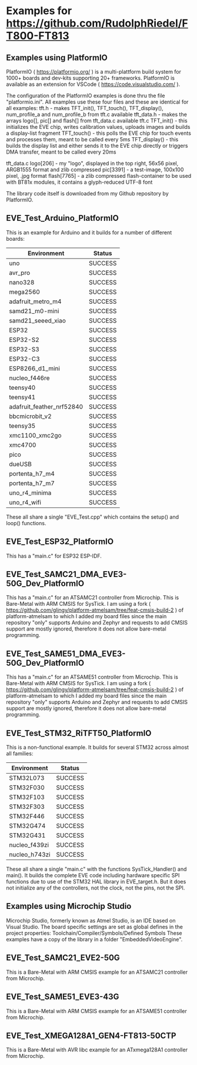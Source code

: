 # Examples for https://github.com/RudolphRiedel/FT800-FT813


## Examples using PlatformIO

PlatformIO ( https://platformio.org/ ) is a multi-plattform build system for 1000+ boards and dev-kits supporting 20+ frameworks.
PlatformIO is available as an extension for VSCode ( https://code.visualstudio.com/ ).

The configuration of the PlatformIO examples is done thru the file "platformio.ini".
All examples use these four files and these are identical for all examples:
tft.h - makes TFT_init(), TFT_touch(), TFT_display(), num_profile_a and num_profile_b from tft.c available
tft_data.h - makes the arrays logo[], pic[] and flash[] from tft_data.c available
tft.c
TFT_init() - this initializes the EVE chip, writes calibration values, uploads images and builds a display-list fragment
TFT_touch() - this polls the EVE chip for touch events and processes them, meant to be called every 5ms
TFT_display() - this builds the display list and either sends it to the EVE chip directly or triggers DMA transfer, meant to be called every 20ms

tft_data.c
logo[206] - my "logo", displayed in the top right, 56x56 pixel, ARGB1555 format and zlib compressed
pic[3391] - a test-image, 100x100 pixel, .jpg format
flash[7765] - a zlib compressed flash-container to be used with BT81x modules, it contains a glyph-reduced UTF-8 font

The library code itself is downloaded from my Github repository by PlatformIO.

## EVE_Test_Arduino_PlatformIO

This is an example for Arduino and it builds for a number of different boards:

|Environment|Status|
|---|---|
|uno|SUCCESS|
|avr_pro|SUCCESS|
|nano328|SUCCESS|
|mega2560|SUCCESS|
|adafruit_metro_m4|SUCCESS|
|samd21_m0-mini|SUCCESS|
|samd21_seeed_xiao|SUCCESS|
|ESP32|SUCCESS|
|ESP32-S2|SUCCESS|
|ESP32-S3|SUCCESS|
|ESP32-C3|SUCCESS|
|ESP8266_d1_mini|SUCCESS|
|nucleo_f446re|SUCCESS|
|teensy40|SUCCESS|
|teensy41|SUCCESS|
|adafruit_feather_nrf52840|SUCCESS|
|bbcmicrobit_v2|SUCCESS|
|teensy35|SUCCESS|
|xmc1100_xmc2go|SUCCESS|
|xmc4700|SUCCESS|
|pico|SUCCESS|
|dueUSB|SUCCESS|
|portenta_h7_m4|SUCCESS|
|portenta_h7_m7|SUCCESS|
|uno_r4_minima|SUCCESS|
|uno_r4_wifi|SUCCESS|

These all share a single "EVE_Test.cpp" which contains the setup() and loop() functions.

## EVE_Test_ESP32_PlatformIO

This has a "main.c" for ESP32 ESP-IDF.

## EVE_Test_SAMC21_DMA_EVE3-50G_Dev_PlatformIO

This has a "main.c" for an ATSAMC21 controller from Microchip.
This is Bare-Metal with ARM CMSIS for SysTick.
I am using a fork ( https://github.com/glingy/platform-atmelsam/tree/feat-cmsis-build-2 ) of platform-atmelsam to which I added my board files since the main repository "only" supports Arduino and Zephyr and requests to add CMSIS support are mostly ignored, therefore it does not allow bare-metal programming.

## EVE_Test_SAME51_DMA_EVE3-50G_Dev_PlatformIO

This has a "main.c" for an ATSAME51 controller from Microchip.
This is Bare-Metal with ARM CMSIS for SysTick.
I am using a fork ( https://github.com/glingy/platform-atmelsam/tree/feat-cmsis-build-2 ) of platform-atmelsam to which I added my board files since the main repository "only" supports Arduino and Zephyr and requests to add CMSIS support are mostly ignored, therefore it does not allow bare-metal programming.

## EVE_Test_STM32_RiTFT50_PlatformIO

This is a non-functional example.
It builds for several STM32 across almost all families:

|Environment|Status|
|---|---|
|STM32L073|SUCCESS|
|STM32F030|SUCCESS|
|STM32F103|SUCCESS|
|STM32F303|SUCCESS|
|STM32F446|SUCCESS|
|STM32G474|SUCCESS|
|STM32G431|SUCCESS|
|nucleo_f439zi|SUCCESS|
|nucleo_h743zi|SUCCESS|

These all share a single "main.c" with the functions SysTick_Handler() and main().
It builds the complete EVE code including hardware specific SPI functions due to use
of the STM32 HAL library in EVE_target.h.
But it does not initialize any of the controllers, not the clock, not the pins, not the SPI.


## Examples using Microchip Studio

Microchip Studio, formerly known as Atmel Studio, is an IDE based on Visual Studio.
The board specific settings are set as global defines in the project properties:
Toolchain/Compiler/Symbols/Defined Symbols
These examples have a copy of the library in a folder "EmbeddedVideoEngine".

## EVE_Test_SAMC21_EVE2-50G

This is a Bare-Metal with ARM CMSIS example for an ATSAMC21 controller from Microchip.

## EVE_Test_SAME51_EVE3-43G

This is a Bare-Metal with ARM CMSIS example for an ATSAME51 controller from Microchip.

## EVE_Test_XMEGA128A1_GEN4-FT813-50CTP

This is a Bare-Metal with AVR libc example for an ATxmega128A1 controller from Microchip.

